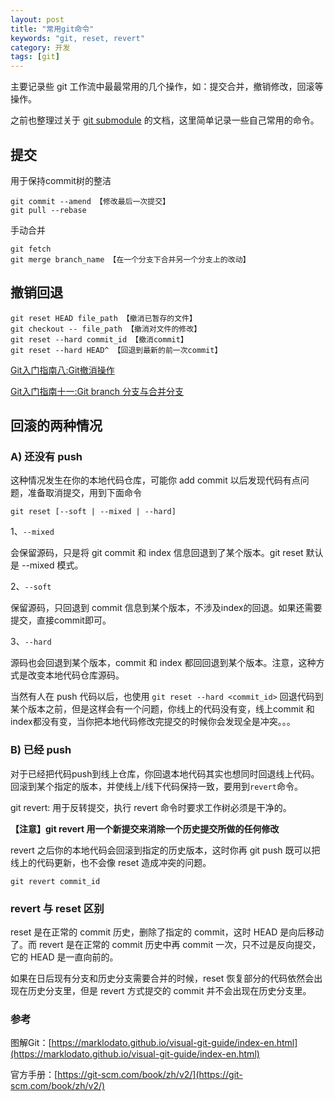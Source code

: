 ```yaml
---
layout: post
title: "常用git命令"
keywords: "git, reset, revert"
category: 开发
tags: [git]
---
```


主要记录些 git 工作流中最最常用的几个操作，如：提交合并，撤销修改，回滚等操作。

之前也整理过关于 [git submodule](/blog/2016/10/usage-of-git-submodule.html) 的文档，这里简单记录一些自己常用的命令。

<!-- more -->

提交
-----

用于保持commit树的整洁

```
git commit --amend 【修改最后一次提交】
git pull --rebase
```

手动合并

```
git fetch
git merge branch_name 【在一个分支下合并另一个分支上的改动】
```


撤销回退
--------

```
git reset HEAD file_path 【撤消已暂存的文件】
git checkout -- file_path 【撤消对文件的修改】
git reset --hard commit_id 【撤消commit】
git reset --hard HEAD^ 【回退到最新的前一次commit】
```

[Git入门指南八:Git撤消操作](http://blog.csdn.net/wirelessqa/article/details/20152353)

[Git入门指南十一:Git branch 分支与合并分支](http://blog.csdn.net/wirelessqa/article/details/20153689)


回滚的两种情况
--------------

### A) 还没有 push

这种情况发生在你的本地代码仓库，可能你 add commit 以后发现代码有点问题，准备取消提交，用到下面命令

```
git reset [--soft | --mixed | --hard]
```

1、`--mixed`

会保留源码，只是将 git commit 和 index 信息回退到了某个版本。git reset 默认是 --mixed 模式。

2、`--soft`

保留源码，只回退到 commit 信息到某个版本，不涉及index的回退。如果还需要提交，直接commit即可。

3、`--hard`

源码也会回退到某个版本，commit 和 index 都回回退到某个版本。注意，这种方式是改变本地代码仓库源码。

当然有人在 push 代码以后，也使用 `git reset --hard <commit_id>` 回退代码到某个版本之前，但是这样会有一个问题，你线上的代码没有变，线上commit 和 index都没有变，当你把本地代码修改完提交的时候你会发现全是冲突。。。


### B) 已经 push

对于已经把代码push到线上仓库，你回退本地代码其实也想同时回退线上代码。回滚到某个指定的版本，并使线上/线下代码保持一致，要用到`revert`命令。

git revert: 用于反转提交，执行 revert 命令时要求工作树必须是干净的。

**【注意】git revert 用一个新提交来消除一个历史提交所做的任何修改**

revert 之后你的本地代码会回滚到指定的历史版本，这时你再 git push 既可以把线上的代码更新，也不会像 reset 造成冲突的问题。

```
git revert commit_id
```


### revert 与 reset 区别

reset 是在正常的 commit 历史，删除了指定的 commit，这时 HEAD 是向后移动了。而 revert 是在正常的 commit 历史中再 commit 一次，只不过是反向提交，它的 HEAD 是一直向前的。

如果在日后现有分支和历史分支需要合并的时候，reset 恢复部分的代码依然会出现在历史分支里，但是 revert 方式提交的 commit 并不会出现在历史分支里。


### 参考

图解Git：[https://marklodato.github.io/visual-git-guide/index-en.html](https://marklodato.github.io/visual-git-guide/index-en.html)

官方手册：[https://git-scm.com/book/zh/v2/](https://git-scm.com/book/zh/v2/)

